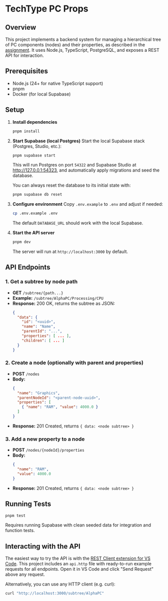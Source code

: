 # TechType PC Props

## Overview

This project implements a backend system for managing a hierarchical tree of PC components (nodes) and their properties, as described in the [assignment](./assignment.md). It uses Node.js, TypeScript, PostgreSQL, and exposes a REST API for interaction.

## Prerequisites
- Node.js (24+ for native TypeScript support)
- pnpm
- Docker (for local Supabase)

## Setup

1. **Install dependencies**
   ```sh
   pnpm install
   ```

2. **Start Supabase (local Postgres)**
   Start the local Supabase stack (Postgres, Studio, etc.):
   ```sh
   pnpm supabase start
   ```
   This will run Postgres on port `54322` and Supabase Studio at http://127.0.0.1:54323, and automatically apply migrations and seed the database. 

   You can always reset the database to its initial state with:
   ```sh
   pnpm supabase db reset
   ```

4. **Configure environment**
   Copy `.env.example` to `.env` and adjust if needed:
   ```sh
   cp .env.example .env
   ```
   The default `DATABASE_URL` should work with the local Supabase.

5. **Start the API server**
   ```sh
   pnpm dev
   ```
   The server will run at `http://localhost:3000` by default.

## API Endpoints

### 1. Get a subtree by node path
- **GET** `/subtree/{path...}`
- **Example:** `/subtree/AlphaPC/Processing/CPU`
- **Response:** 200 OK, returns the subtree as JSON:
  ```json
  {
    "data": {
      "id": "<uuid>",
      "name": "Name",
      "parentId": "...",
      "properties": [ ... ],
      "children": [ ... ]
    }
  }
  ```

### 2. Create a node (optionally with parent and properties)
- **POST** `/nodes`
- **Body:**
  ```json
  {
    "name": "Graphics",
    "parentNodeId": "<parent-node-uuid>",
    "properties": [
      { "name": "RAM", "value": 4000.0 }
    ]
  }
  ```
- **Response:** 201 Created, returns `{ data: <node subtree> }`

### 3. Add a new property to a node
- **POST** `/nodes/{nodeId}/properties`
- **Body:**
  ```json
  {
    "name": "RAM",
    "value": 4000.0
  }
  ```
- **Response:** 201 Created, returns `{ data: <node subtree> }`

## Running Tests

```sh
pnpm test
```

Requires running Supabase with clean seeded data for integration and function tests.


## Interacting with the API

The easiest way to try the API is with the [REST Client extension for VS Code](https://marketplace.visualstudio.com/items?itemName=humao.rest-client). This project includes an `api.http` file with ready-to-run example requests for all endpoints. Open it in VS Code and click "Send Request" above any request.

Alternatively, you can use any HTTP client (e.g. curl):
```sh
curl "http://localhost:3000/subtree/AlphaPC"
```

